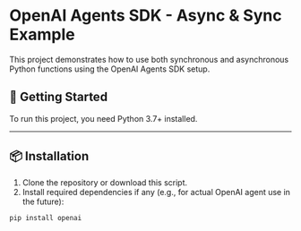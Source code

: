 # OpenAI Agents SDK - Async & Sync Example

This project demonstrates how to use both synchronous and asynchronous Python functions using the OpenAI Agents SDK setup.

## 🚀 Getting Started

To run this project, you need Python 3.7+ installed.

---

## 📦 Installation

1. Clone the repository or download this script.
2. Install required dependencies if any (e.g., for actual OpenAI agent use in the future):

```bash
pip install openai
